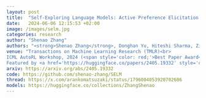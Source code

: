 ```yaml
---
layout: post
title:  "Self-Exploring Language Models: Active Preference Elicitation for Online Alignment"
date:   2024-06-06 12:15:53 +02:00
image: /images/selm.jpg
categories: research
author: "Shenao Zhang"
authors: "<strong>Shenao Zhang</strong>, Donghan Yu, Hiteshi Sharma, Ziyi Yang, Shuohang Wang, Hany Hassan, Zhaoran Wang"
venue: "Transactions on Machine Learning Research (TMLR)<br> 
ICML AutoRL Workshop, 2024 (<span style='color: red;'>Best Paper Award</span>)<br>
Featured by <a href='https://huggingface.co/papers/2405.19332' style='color: red;'>HF Daily Papers</a>"
arxiv: https://arxiv.org/abs/2405.19332
code: https://github.com/shenao-zhang/SELM
thread: https://x.com/arankomatsuzaki/status/1796004053920702606
models: https://huggingface.co/collections/ZhangShenao
---
```

